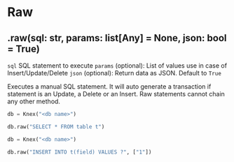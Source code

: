 # Raw

## .raw(sql: str, params: list[Any] = None, json: bool = True)

`sql` SQL statement to execute
`params` (optional): List of values use in case of Insert/Update/Delete
`json` (optional): Return data as JSON. Default to `True`

Executes a manual SQL statement. It will auto generate a transaction if statement is an Update, a Delete or an Insert.
Raw statements cannot chain any other method.

```python
db = Knex("<db name>")

db.raw("SELECT * FROM table t")
```

```python
db = Knex("<db name>")

db.raw("INSERT INTO t(field) VALUES ?", ["1"])
```
